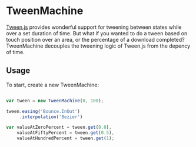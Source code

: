 # TweenMachine
[Tween.js](https://github.com/sole/tween.js/) provides wonderful support for
tweening between states while over a set duration of time. But what if you
wanted to do a tween based on touch position over an area, or the percentage
of a download completed? TweenMachine decouples the tweening logic of Tween.js
from the depency of time.

## Usage

To start, create a new TweenMachine:

```javascript

var tween = new TweenMachine(0, 100);

tween.easing('Bounce.InOut')
     .interpolation('Bezier')

var valueAtZeroPercent = tween.get(0.0),
    valueAtFiftyPercent = tween.get(0.5),
    valueAtHundredPercent = tween.get(1);

```
